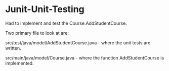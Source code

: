 # Junit-Unit-Testing

Had to implement and test the Course.AddStudentCourse.

Two primary file to look at are:

src/test/java/model/AddStudentCourse.java  -  where the unit tests are written.

src/main/java/model/Course.java  -  where the function AddStudentCourse is implemented.
